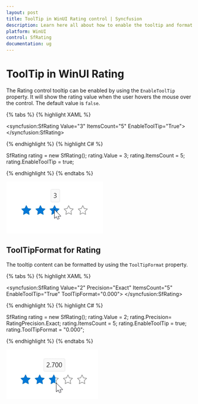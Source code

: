 ```yaml
---
layout: post
title: ToolTip in WinUI Rating control | Syncfusion
description: Learn here all about how to enable the tooltip and format the tooltip content in WinUI Syncfusion Rating (SfRating) control.
platform: WinUI
control: SfRating
documentation: ug
---
```


# ToolTip in WinUI Rating

The Rating control tooltip can be enabled by using the `EnableToolTip` property. It will show the rating value when the user hovers the mouse over the control. The default value is `false`.

{% tabs %}
{% highlight XAML %}

<syncfusion:SfRating Value="3"
     ItemsCount="5" EnableToolTip="True">
</syncfusion:SfRating>

{% endhighlight %}
{% highlight C# %}

SfRating rating = new SfRating();
rating.Value = 3;
rating.ItemsCount = 5;
rating.EnableToolTip = true;

{% endhighlight %}
{% endtabs %}

![WinUI Rating control with tooltip](Rating_images/winui_rating_tooltip.png)

## ToolTipFormat for Rating

The tooltip content can be formatted by using the `ToolTipFormat` property.

{% tabs %}
{% highlight XAML %}

<syncfusion:SfRating Value="2"
     Precision="Exact" ItemsCount="5"
     EnableToolTip="True" ToolTipFormat="0.000">
</syncfusion:SfRating>

{% endhighlight %}
{% highlight C# %}

SfRating rating = new SfRating();
rating.Value = 2;
rating.Precision= RatingPrecision.Exact;
rating.ItemsCount = 5;
rating.EnableToolTip = true;
rating.ToolTipFormat = "0.000";

{% endhighlight %}
{% endtabs %}

![TooltipFormat in WinUI Rating control](Rating_images/winui_rating_tooltipformat.png)

